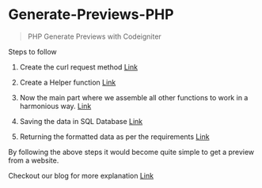 # Generate-Previews-PHP
>  PHP Generate Previews with Codeigniter

Steps to follow

1. Create the curl request method
[Link](https://gist.github.com/codeeshop-oc/010e2b21f099ea5457ec08b7865ea7cf)

2. Create a Helper function
[Link](https://gist.github.com/codeeshop-oc/02c7676e4e92526065cd1bd117a1b205)

3. Now the main part where we assemble all other functions to work in a harmonious way.
[Link](https://gist.github.com/codeeshop-oc/2f0048d74c9ce7232d218ee96b09b69f)

4. Saving the data in SQL Database
[Link](https://gist.github.com/codeeshop-oc/7fa6164d7d0616008ebece76de3d300e)

5. Returning the formatted data as per the requirements
[Link](https://gist.github.com/codeeshop-oc/841a67382aa30b28e4b35c73a45a12b5)

By following the above steps it would become quite simple to get a preview from a website.

Checkout our blog for more explanation [Link](https://codeeshop.medium.com/generate-previews-from-external-websites-3c4682f009b0)
